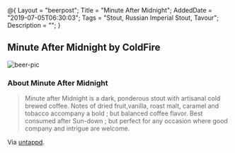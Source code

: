@{
 Layout = "beerpost";
 Title = "Minute After Midnight";
 AddedDate = "2019-07-05T06:30:03";
 Tags = "Stout, Russian Imperial Stout, Tavour";
 Description = "";
 }
 

## Minute After Midnight by ColdFire

![beer-pic]

### About Minute After Midnight

> Minute after Midnight is a dark, ponderous stout with artisanal cold brewed coffee. Notes of dried fruit,vanilla, roast malt, caramel and tobacco accompany a bold ; but balanced coffee flavor. Best consumed after Sun-down ; but perfect for any occasion where good company and intrigue are welcome.

Via [untappd][untappd-url].

[untappd-url]: <https://untappd.com//b/coldfire-minute-after-midnight/2255404>
[beer-pic]: https://jasonpowley.com/assets/img/2019-07-05-minute-after-midnight.jpeg "Minute After Midnight by ColdFire"
